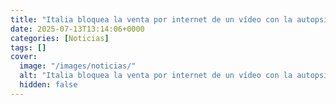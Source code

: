 ```yaml
---
title: "Italia bloquea la venta por internet de un vídeo con la autopsia de Chiara Poggi, asesinada en 2007"
date: 2025-07-13T13:14:06+0000
categories: [Noticias]
tags: []
cover:
  image: "/images/noticias/"
  alt: "Italia bloquea la venta por internet de un vídeo con la autopsia de Chiara Poggi, asesinada en 2007"
  hidden: false
---
```



